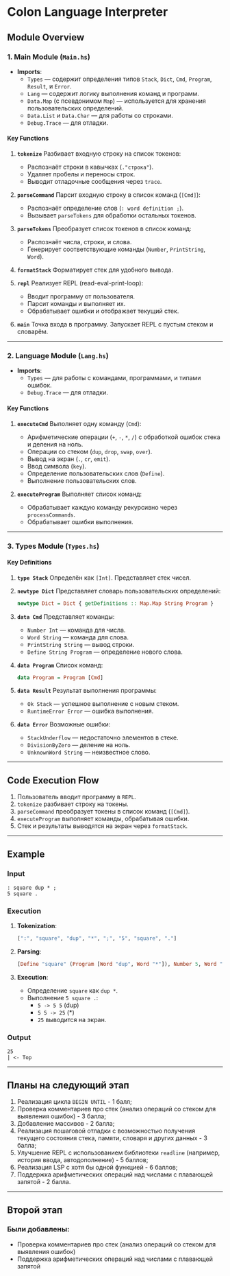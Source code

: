 # **Colon Language Interpreter**

## **Module Overview**

### **1. Main Module (`Main.hs`)**

- **Imports**:
    - `Types` — содержит определения типов `Stack`, `Dict`, `Cmd`, `Program`, `Result`, и `Error`.
    - `Lang` — содержит логику выполнения команд и программ.
    - `Data.Map` (с псевдонимом `Map`) — используется для хранения пользовательских определений.
    - `Data.List` и `Data.Char` — для работы со строками.
    - `Debug.Trace` — для отладки.

#### **Key Functions**

1. **`tokenize`**
   Разбивает входную строку на список токенов:
    - Распознаёт строки в кавычках (`."строка"`).
    - Удаляет пробелы и переносы строк.
    - Выводит отладочные сообщения через `trace`.

2. **`parseCommand`**
   Парсит входную строку в список команд (`[Cmd]`):
    - Распознаёт определение слов (`: word definition ;`).
    - Вызывает `parseTokens` для обработки остальных токенов.

3. **`parseTokens`**
   Преобразует список токенов в список команд:
    - Распознаёт числа, строки, и слова.
    - Генерирует соответствующие команды (`Number`, `PrintString`, `Word`).

4. **`formatStack`**
   Форматирует стек для удобного вывода.

5. **`repl`**
   Реализует REPL (read-eval-print-loop):
    - Вводит программу от пользователя.
    - Парсит команды и выполняет их.
    - Обрабатывает ошибки и отображает текущий стек.

6. **`main`**
   Точка входа в программу. Запускает REPL с пустым стеком и словарём.

---

### **2. Language Module (`Lang.hs`)**

- **Imports**:
    - `Types` — для работы с командами, программами, и типами ошибок.
    - `Debug.Trace` — для отладки.

#### **Key Functions**

1. **`executeCmd`**
   Выполняет одну команду (`Cmd`):
    - Арифметические операции (`+`, `-`, `*`, `/`) с обработкой ошибок стека и деления на ноль.
    - Операции со стеком (`dup`, `drop`, `swap`, `over`).
    - Вывод на экран (`.`, `cr`, `emit`).
    - Ввод символа (`key`).
    - Определение пользовательских слов (`Define`).
    - Выполнение пользовательских слов.

2. **`executeProgram`**
   Выполняет список команд:
    - Обрабатывает каждую команду рекурсивно через `processCommands`.
    - Обрабатывает ошибки выполнения.

---

### **3. Types Module (`Types.hs`)**

#### **Key Definitions**

1. **`type Stack`**
   Определён как `[Int]`. Представляет стек чисел.

2. **`newtype Dict`**
   Представляет словарь пользовательских определений:
   ```haskell
   newtype Dict = Dict { getDefinitions :: Map.Map String Program }
   ```

3. **`data Cmd`**
   Представляет команды:
    - `Number Int` — команда для числа.
    - `Word String` — команда для слова.
    - `PrintString String` — вывод строки.
    - `Define String Program` — определение нового слова.

4. **`data Program`**
   Список команд:
   ```haskell
   data Program = Program [Cmd]
   ```

5. **`data Result`**
   Результат выполнения программы:
    - `Ok Stack` — успешное выполнение с новым стеком.
    - `RuntimeError Error` — ошибка выполнения.

6. **`data Error`**
   Возможные ошибки:
    - `StackUnderflow` — недостаточно элементов в стеке.
    - `DivisionByZero` — деление на ноль.
    - `UnknownWord String` — неизвестное слово.

---

## **Code Execution Flow**

1. Пользователь вводит программу в `REPL`.
2. `tokenize` разбивает строку на токены.
3. `parseCommand` преобразует токены в список команд (`[Cmd]`).
4. `executeProgram` выполняет команды, обрабатывая ошибки.
5. Стек и результаты выводятся на экран через `formatStack`.

---

## **Example**

### Input

```colon
: square dup * ;
5 square .
```

### Execution

1. **Tokenization**:
   ```haskell
   [":", "square", "dup", "*", ";", "5", "square", "."]
   ```

2. **Parsing**:
   ```haskell
   [Define "square" (Program [Word "dup", Word "*"]), Number 5, Word "square", Word "."]
   ```

3. **Execution**:
    - Определение `square` как `dup *`.
    - Выполнение `5 square .`:
        - `5 -> 5 5` (dup)
        - `5 5 -> 25` (*)
        - `25` выводится на экран.

### Output
```text
25
| <- Top
```

---

## Планы на следующий этап

1. Реализация цикла `BEGIN UNTIL` - 1 балл;
2. Проверка комментариев про стек (анализ операций со стеком для выявления ошибок) - 3 балла;
3. Добавление массивов - 2 балла;
4. Реализация пошаговой отладки с возможностью получения текущего состояния стека, памяти, словаря и других данных - 3 балла;
5. Улучшение REPL с использованием библиотеки `readline` (например, история ввода, автодополнение) - 5 баллов;
6. Реализация LSP с хотя бы одной функцией - 6 баллов;
7. Поддержка арифметических операций над числами с плавающей запятой - 2 балла.

---

## Второй этап

### Были добавлены:
   - Проверка комментариев про стек (анализ операций со стеком для выявления ошибок)
   - Поддержка арифметических операций над числами с плавающей запятой
